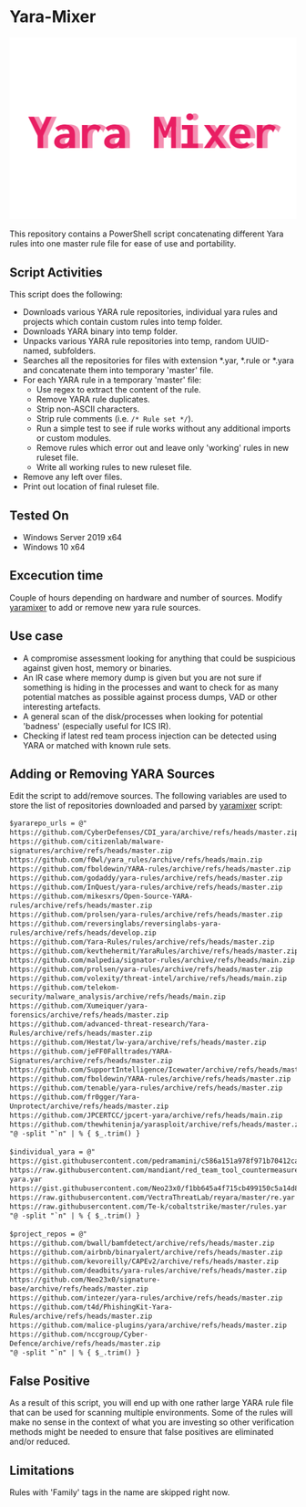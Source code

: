 # Yara-Mixer

<p align="center">
  <img src="https://github.com/op7ic/Yara-Mixer/blob/main/pic/mixer.PNG?raw=true" alt="Yara Mixer"/>
</p>

This repository contains a PowerShell script concatenating different Yara rules into one master rule file for ease of use and portability.

## Script Activities

This script does the following:

* Downloads various YARA rule repositories, individual yara rules and projects which contain custom rules into temp folder.
* Downloads YARA binary into temp folder.
* Unpacks various YARA rule repositories into temp, random UUID-named, subfolders.
* Searches all the repositories for files with extension *.yar, *.rule or *.yara and concatenate them into temporary 'master' file.
* For each YARA rule in a temporary 'master' file: 
  * Use regex to extract the content of the rule. 
  * Remove YARA rule duplicates.
  * Strip non-ASCII characters.
  * Strip rule comments (i.e. ```/* Rule set */```).
  * Run a simple test to see if rule works without any additional imports or custom modules.
  * Remove rules which error out and leave only 'working' rules in new ruleset file.
  * Write all working rules to new ruleset file.
* Remove any left over files.
* Print out location of final ruleset file.

## Tested On

* Windows Server 2019 x64
* Windows 10 x64

## Excecution time

Couple of hours depending on hardware and number of sources. Modify [yaramixer](yaramixer.ps1) to add or remove new yara rule sources.

## Use case

* A compromise assessment looking for anything that could be suspicious against given host, memory or binaries.
* An IR case where memory dump is given but you are not sure if something is hiding in the processes and want to check for as many potential matches as possible against process dumps, VAD or other interesting artefacts. 
* A general scan of the disk/processes when looking for potential 'badness' (especially useful for ICS IR).
* Checking if latest red team process injection can be detected using YARA or matched with known rule sets.

## Adding or Removing YARA Sources

Edit the script to add/remove sources. The following variables are used to store the list of repositories downloaded and parsed by [yaramixer](yaramixer.ps1) script:

```
$yararepo_urls = @"
https://github.com/CyberDefenses/CDI_yara/archive/refs/heads/master.zip
https://github.com/citizenlab/malware-signatures/archive/refs/heads/master.zip
https://github.com/f0wl/yara_rules/archive/refs/heads/main.zip
https://github.com/fboldewin/YARA-rules/archive/refs/heads/master.zip
https://github.com/godaddy/yara-rules/archive/refs/heads/master.zip
https://github.com/InQuest/yara-rules/archive/refs/heads/master.zip
https://github.com/mikesxrs/Open-Source-YARA-rules/archive/refs/heads/master.zip
https://github.com/prolsen/yara-rules/archive/refs/heads/master.zip
https://github.com/reversinglabs/reversinglabs-yara-rules/archive/refs/heads/develop.zip
https://github.com/Yara-Rules/rules/archive/refs/heads/master.zip
https://github.com/kevthehermit/YaraRules/archive/refs/heads/master.zip
https://github.com/malpedia/signator-rules/archive/refs/heads/main.zip
https://github.com/prolsen/yara-rules/archive/refs/heads/master.zip
https://github.com/volexity/threat-intel/archive/refs/heads/main.zip
https://github.com/telekom-security/malware_analysis/archive/refs/heads/main.zip
https://github.com/Xumeiquer/yara-forensics/archive/refs/heads/master.zip
https://github.com/advanced-threat-research/Yara-Rules/archive/refs/heads/master.zip
https://github.com/Hestat/lw-yara/archive/refs/heads/master.zip
https://github.com/jeFF0Falltrades/YARA-Signatures/archive/refs/heads/master.zip
https://github.com/SupportIntelligence/Icewater/archive/refs/heads/master.zip
https://github.com/fboldewin/YARA-rules/archive/refs/heads/master.zip
https://github.com/tenable/yara-rules/archive/refs/heads/master.zip
https://github.com/fr0gger/Yara-Unprotect/archive/refs/heads/master.zip
https://github.com/JPCERTCC/jpcert-yara/archive/refs/heads/main.zip
https://github.com/thewhiteninja/yarasploit/archive/refs/heads/master.zip
"@ -split "`n" | % { $_.trim() }

$individual_yara = @"
https://gist.githubusercontent.com/pedramamini/c586a151a978f971b70412ca4485c491/raw/68ba7792699177c033c673c7ffccfa7a0ed5ce47/XProtect.yara
https://raw.githubusercontent.com/mandiant/red_team_tool_countermeasures/master/all-yara.yar
https://gist.githubusercontent.com/Neo23x0/f1bb645a4f715cb499150c5a14d82b44/raw/d621fcfd496d03dca78f9ff390cad88684139d64/iddqd.yar
https://raw.githubusercontent.com/VectraThreatLab/reyara/master/re.yar
https://raw.githubusercontent.com/Te-k/cobaltstrike/master/rules.yar
"@ -split "`n" | % { $_.trim() }

$project_repos = @"
https://github.com/bwall/bamfdetect/archive/refs/heads/master.zip
https://github.com/airbnb/binaryalert/archive/refs/heads/master.zip
https://github.com/kevoreilly/CAPEv2/archive/refs/heads/master.zip
https://github.com/deadbits/yara-rules/archive/refs/heads/master.zip
https://github.com/Neo23x0/signature-base/archive/refs/heads/master.zip
https://github.com/intezer/yara-rules/archive/refs/heads/master.zip
https://github.com/t4d/PhishingKit-Yara-Rules/archive/refs/heads/master.zip
https://github.com/malice-plugins/yara/archive/refs/heads/master.zip
https://github.com/nccgroup/Cyber-Defence/archive/refs/heads/master.zip
"@ -split "`n" | % { $_.trim() }
```

## False Positive

As a result of this script, you will end up with one rather large YARA rule file that can be used for scanning multiple environments. Some of the rules will make no sense in the context of what you are investing so other verification methods might be needed to ensure that false positives are eliminated and/or reduced.

## Limitations

Rules with 'Family' tags in the name are skipped right now. 